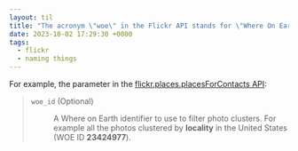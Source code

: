```yaml
---
layout: til
title: "The acronym \"woe\" in the Flickr API stands for \"Where On Earth\""
date: 2023-10-02 17:29:30 +0000
tags:
  - flickr
  - naming things
---
```

For example, the parameter in the [flickr.places.placesForContacts API][api]:

> <dl>
> <dt><code>woe_id</code> (Optional)</dl>
> <dd>A Where on Earth identifier to use to filter photo clusters. For example all the photos clustered by <strong>locality</strong> in the United States (WOE ID <strong>23424977</strong>).</dd>
> </dl>

[api]: https://www.flickr.com/services/api/flickr.places.placesForContacts.html